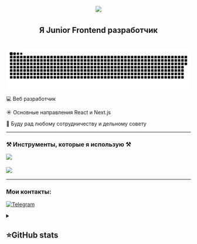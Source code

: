 <h1 align="center">
    <img src="https://readme-typing-svg.herokuapp.com/?font=Righteous&size=35&center=true&vCenter=true&width=500&height=70&duration=4000&lines=Привет!+👋;+меня+зовут+Валера!;" />
</h1>

<h2 align="center" style="padding-bottom: 1em">Я Junior Frontend разработчик</h2>

<p align="center">
 <img width="600" src="src/github-snake.svg" alt="snake"/>
</p>

<p align="left">
  💻 Веб разработчик
</p>
<p align="left">
  ☀️ Основные направления React и Next.js
</p>
<p align="left">
  👯 Буду рад любому сотрудничеству и дельному совету
</p>

<hr />

<h3 align="left">⚒️ Инструменты, которые я использую ⚒️</h3>
<div align="left">
    <img src="https://skillicons.dev/icons?i=javascript,html,css,typescript,react,nextjs" /><br><br>
    <img src="https://skillicons.dev/icons?i=vscode,github,figma,tailwind,scss,git,firebase" />

</div>

<hr />

<h3 align="left">Мои контакты:</h3>

[![Telegram](https://img.shields.io/badge/-Telegram-2CA5E0?style=flat&logo=telegram&logoColor=white)](https://t.me/valerakaktotak)

<details align="left">
  <summary><h2><b>⭐GitHub stats</b></h2></summary>
  <p>
   <img src="https://github-readme-stats.vercel.app/api/top-langs/?username=ValeraKaktotak&theme=dracula&layout=compact&hide_border=true&bg_color=00000000" />
   <br>
   <img src="https://github-readme-stats.vercel.app/api?username=ValeraKaktotak&count_private=true&show_icons=true&theme=dracula&hide_border=true&bg_color=00000000" />
    <br>
   <img src="https://metrics.lecoq.io/ValeraKaktotak" />
  </p>
</details>
